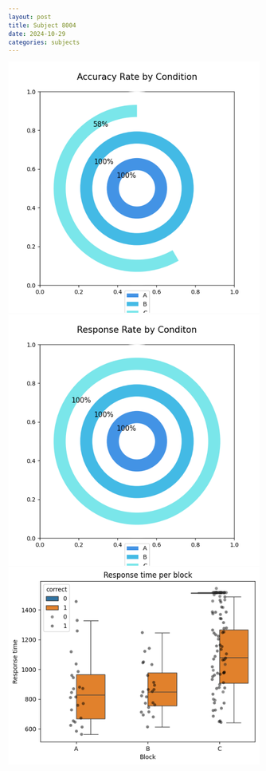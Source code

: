 ```yaml
---
layout: post
title: Subject 8004
date: 2024-10-29
categories: subjects
---
```


![](data/8004/run-6/8004_accuracy_rate.png)
![](data/8004/run-6/8004_response_rate.png)
![](data/8004/run-6/8004_rt.png)
